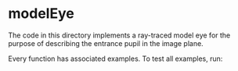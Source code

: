 # modelEye
The code in this directory implements a ray-traced model eye for the purpose of describing the entrance pupil in the image plane.

Every function has associated examples. To test all examples, run:
